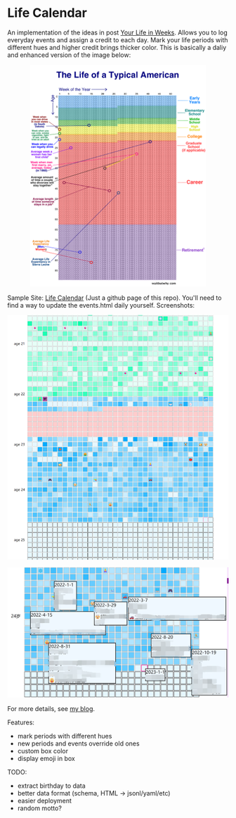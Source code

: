 # Life Calendar

An implementation of the ideas in post [Your Life in Weeks](https://waitbutwhy.com/2014/05/life-weeks.html). Allows you to log everyday events and assign a credit to each day. Mark your life periods with different hues and higher credit brings thicker color. This is basically a daliy and enhanced version of the image below:

<center>
<img src="./assets/Weeks-block-LIFE1.png" width="400px" />
</center>

Sample Site: [Life Calendar](https://ssine.ink/LifeCalendar/) (Just a github page of this repo). You'll need to find a way to update the events.html daily yourself. Screenshots:

![sample](./assets/real-site.png)

![sample](./assets/life-calendar.png)

For more details, see [my blog](https://ssine.ink/posts/life-calendar).

Features:

- mark periods with different hues
- new periods and events override old ones
- custom box color
- display emoji in box

TODO:

- extract birthday to data
- better data format (schema, HTML -> jsonl/yaml/etc)
- easier deployment
- random motto?
